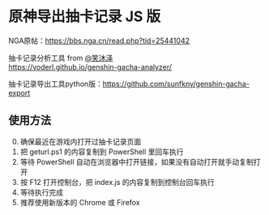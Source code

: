 # 原神导出抽卡记录 JS 版

NGA原帖：https://bbs.nga.cn/read.php?tid=25441042

抽卡记录分析工具 from [@笑沐泽](https://bbs.nga.cn/read.php?tid=25004616&page=16#pid491033187Anchor)  
https://voderl.github.io/genshin-gacha-analyzer/

抽卡记录导出工具python版：https://github.com/sunfkny/genshin-gacha-export

## 使用方法
0. 确保最近在游戏内打开过抽卡记录页面
1. 把 geturl.ps1 的内容复制到 PowerShell 里回车执行
2. 等待 PowerShell 自动在浏览器中打开链接，如果没有自动打开就手动复制打开
3. 按 F12 打开控制台，把 index.js 的内容复制到控制台回车执行
4. 等待执行完成
5. 推荐使用新版本的 Chrome 或 Firefox
